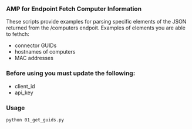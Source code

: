 ### AMP for Endpoint Fetch Computer Information

These scripts provide examples for parsing specific elements of the JSON returned from the /computers endpoit. Examples of elements you are able to fethch:
- connector GUIDs
- hostnames of computers
- MAC addresses

### Before using you must update the following:
- client_id
- api_key

### Usage

```
python 01_get_guids.py
```
